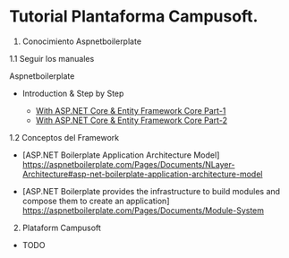 
# Tutorial Plantaforma Campusoft. 


1. Conocimiento Aspnetboilerplate

1.1 Seguir los manuales 

Aspnetboilerplate

- Introduction & Step by Step
  
  - [With ASP.NET Core & Entity Framework Core Part-1](https://aspnetboilerplate.com/Pages/Documents/Articles/Introduction-With-AspNet-Core-And-Entity-Framework-Core-Part-1/index.html)
  - [With ASP.NET Core & Entity Framework Core Part-2](https://aspnetboilerplate.com/Pages/Documents/Articles/Introduction-With-AspNet-Core-And-Entity-Framework-Core-Part-2/index.html)
  

1.2 Conceptos del Framework 

   
   - [ASP.NET Boilerplate Application Architecture Model]  https://aspnetboilerplate.com/Pages/Documents/NLayer-Architecture#asp-net-boilerplate-application-architecture-model
   
   - [ASP.NET Boilerplate provides the infrastructure to build modules and compose them to create an application] https://aspnetboilerplate.com/Pages/Documents/Module-System
 
2. Plataform Campusoft

- TODO

 